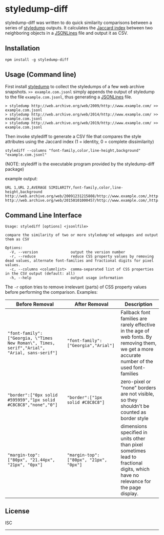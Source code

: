 # styledump-diff
styledump-diff was written to do quick similarity comparisons between a series of [styledump](https://github.com/layoutanalysis/styledump) outputs.
It calculates the [Jaccard index](https://en.wikipedia.org/wiki/Jaccard_index) between two neighboring objects in a [JSONLines](http://jsonlines.org/) file and output it as CSV. 


## Installation

```
npm install -g styledump-diff
```

## Usage (Command line)

First install [styledump](https://github.com/layoutanalysis/styledump) to collect the styledumps of a few web archive snapshots. `>> example.com.jsonl` simply appends the output of styledump to the file `example.com.jsonl`, thus generating a [JSONLines](http://jsonlines.org/) file.

```
> styledump http://web.archive.org/web/2009/http://www.example.com/ >> example.com.jsonl
> styledump http://web.archive.org/web/2014/http://www.example.com/ >> example.com.jsonl
> styledump http://web.archive.org/web/2019/http://www.example.com/ >> example.com.jsonl
```
Then invoke stylediff to generate a CSV file that compares the style attributes using the Jaccard index (1 = identity, 0 = complete dissimilarity)

```
stylediff --columns "font-family,color,line-height,background" "example.com.jsonl"
```
(NOTE: stylediff is the executable program provided by the styledump-diff package)

example output: 
```
URL 1,URL 2,AVERAGE SIMILARITY,font-family,color,line-height,background
http://web.archive.org/web/20091231215808/http://www.example.com/,http://web.archive.org/web/20150101000457/http://www.example.com/,0.5833333333333333,0,0.3333333333333333,1,1
http://web.archive.org/web/20150101000457/http://www.example.com/,http://web.archive.org/web/20190901174525/https://example.com/,1,1,1,1,1
```
## Command Line Interface
```
Usage: stylediff [options] <jsonlfile>

compare the similarity of two or more styledump'ed webpages and output them as CSV

Options:
  -V, --version               output the version number
  -r, --reduce                reduce CSS property values by removing dead values, alternate font-families and fractional digits for pixel values.
  -c, --columns <columnlist>  comma-separated list of CSS properties in the CSV output (default: all)
  -h, --help                  output usage information
```

The `-r` option tries to remove irrelevant (parts) of CSS property values before performing the comparison. Examples:

| Before Removal | After Removal | Description |
| --- | --- |---|
| `"font-family":["Georgia, \"Times New Roman\", Times, serif","Arial", "Arial, sans-serif"]` | `"font-family":["Georgia","Arial"]` | Fallback font families are rarely effective in the age of web fonts. By removing them, we get a more accurate number of the used font-families  |
| `"border":["0px solid #595959","1px solid #C8C8C8","none","0"]` |  `"border":["1px solid #C8C8C8"]` | zero-pixel or "none" borders are not visible, so they shouldn't be counted as border style |
| `"margin-top": ["80px", "21.44px", "21px", "0px"]` |`"margin-top": ["80px", "21px", "0px"]` | dimensions specified in units other than pixel sometimes lead to fractional digits, which have no relevance for the page display. |

## License

ISC

---

